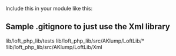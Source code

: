 Include this in your module like this:

## Sample .gitignore to just use the Xml library
lib/loft_php_lib/tests
lib/loft_php_lib/src/AKlump/LoftLib/*
!lib/loft_php_lib/src/AKlump/LoftLib/Xml
